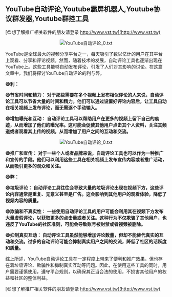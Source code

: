 ## **YouTube自动评论,Youtube霸屏机器人,Youtube协议群发器,Youtube群控工具**

[😍想了解推广相关软件的朋友请登录 http://www.vst.tw](http://www.vst.tw)

 <center><img src="https://vst.tw/MP4/tuiguang/png/5.png" alt="YouTube自动评论_0.txt"></center>

YouTube是全球最大的视频分享平台之一，每天吸引了数以亿计的用户在其平台上观看、分享和评论视频。然而，随着技术的发展，自动评论工具也逐渐出现在YouTube上。这些工具能够自动发布评论，引发了人们对其影响的讨论。在这篇文章中，我们将探讨YouTube自动评论的利与弊。

**😄利：**

**😄节省时间和精力： 对于那些需要在多个视频上发布相似评论的人来说，自动评论工具可以节省大量的时间和精力。他们可以通过设置好评论内容后，让工具自动在相关视频上发布评论，而无需逐个手动输入。**

**😄增加曝光和互动： 自动评论工具可以帮助用户在更多的视频上留下自己的痕迹，从而增加了他们的曝光率。这可能会促使其他用户点击其个人资料，关注其频道或者观看其上传的视频，从而增加了用户之间的互动和交流。**

 <center><img src="https://vst.tw/MP4/tuiguang/png/6.png" alt="YouTube自动评论_0.txt"></center>

**😄推广和宣传： 对于一些个人或者品牌来说，自动评论工具也可以作为一种推广和宣传的手段。他们可以利用这些工具在相关视频上发布宣传内容或者推广活动，从而吸引更多的观众和关注。**

**😄弊：**

**😄垃圾评论： 自动评论工具往往会导致大量的垃圾评论出现在视频下方，这些评论内容通常是重复、无意义甚至是广告。这会影响到其他用户的观看体验，降低了视频内容的质量。**

**😄欺骗和不真实性： 一些使用自动评论工具的用户可能会利用其在视频下方发布大量虚假评论，以获取更多的点击量或者关注。这种行为不仅欺骗了其他用户，也违反了YouTube的社区准则，可能会导致账号被封禁或者视频被删除。**

**😄抑制真实互动： 自动评论工具虽然能够增加评论数量，但却不能替代真实的互动和交流。过多的自动评论可能会抑制真实用户之间的交流，降低了社区的活跃度和质量。**

综上所述，YouTube自动评论工具在一定程度上带来了便利和推广效果，但也存在着垃圾评论、欺骗性和抑制真实互动等问题。因此，在使用这些工具的同时，用户需要谨慎使用，遵守平台规则，以确保其正当合法的使用，不损害其他用户的权益和社区的整体利益。

[😍想了解推广相关软件的朋友请登录 http://www.vst.tw](http://www.vst.tw)



